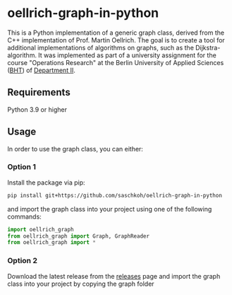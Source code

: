 # oellrich-graph-in-python
This is a Python implementation of a generic graph class, derived from the C++ implementation of Prof. Martin Oellrich. The goal is to create a tool for additional implementations of algorithms on graphs, such as the Dijkstra-algorithm. It was implemented as part of a university assignment for the course "Operations Research" at the Berlin University of Applied Sciences ([BHT](https://www.bht-berlin.de/)) of [Department II](https://www.bht-berlin.de/ii).

## Requirements
Python 3.9 or higher

## Usage
In order to use the graph class, you can either:
### Option 1
Install the package via pip:
```bash
pip install git+https://github.com/saschkoh/oellrich-graph-in-python
```
and import the graph class into your project using one of the following commands:
```python
import oellrich_graph
from oellrich_graph import Graph, GraphReader
from oellrich_graph import *
```
### Option 2
Download the latest release from the [releases](https://github.com/saschkoh/oellrich-graph-in-python/releases) page and import the graph class into your project by copying the graph folder
